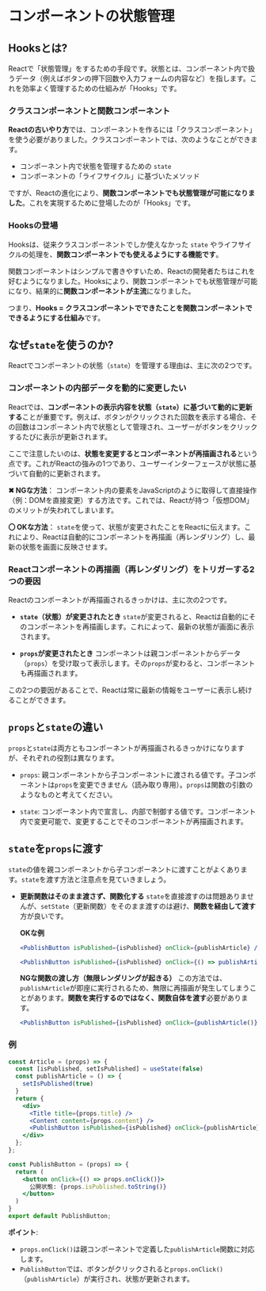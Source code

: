 # コンポーネントの状態管理

## Hooksとは?

Reactで「状態管理」をするための手段です。状態とは、コンポーネント内で扱うデータ（例えばボタンの押下回数や入力フォームの内容など）を指します。これを効率よく管理するための仕組みが「Hooks」です。

### クラスコンポーネントと関数コンポーネント

**Reactの古いやり方**では、コンポーネントを作るには「クラスコンポーネント」を使う必要がありました。クラスコンポーネントでは、次のようなことができます。

- コンポーネント内で状態を管理するための `state`
- コンポーネントの「ライフサイクル」に基づいたメソッド

ですが、Reactの進化により、**関数コンポーネントでも状態管理が可能になりました**。これを実現するために登場したのが「Hooks」です。

### Hooksの登場

Hooksは、従来クラスコンポーネントでしか使えなかった `state` やライフサイクルの処理を、**関数コンポーネントでも使えるようにする機能です**。

関数コンポーネントはシンプルで書きやすいため、Reactの開発者たちはこれを好むようになりました。Hooksにより、関数コンポーネントでも状態管理が可能になり、結果的に**関数コンポーネントが主流**になりました。

つまり、**Hooks = クラスコンポーネントでできたことを関数コンポーネントでできるようにする仕組み**です。


## なぜ`state`を使うのか?

Reactでコンポーネントの状態（`state`）を管理する理由は、主に次の2つです。

### コンポーネントの内部データを動的に変更したい

Reactでは、**コンポーネントの表示内容を状態（`state`）に基づいて動的に更新する**ことが重要です。例えば、ボタンがクリックされた回数を表示する場合、その回数はコンポーネント内で状態として管理され、ユーザーがボタンをクリックするたびに表示が更新されます。

ここで注意したいのは、**状態を変更するとコンポーネントが再描画される**という点です。これがReactの強みの1つであり、ユーザーインターフェースが状態に基づいて自動的に更新されます。

**✖ NGな方法**：
コンポーネント内の要素をJavaScriptのように取得して直接操作（例：DOMを直接変更）する方法です。これでは、Reactが持つ「仮想DOM」のメリットが失われてしまいます。

**〇 OKな方法**：
`state`を使って、状態が変更されたことをReactに伝えます。これにより、Reactは自動的にコンポーネントを再描画（再レンダリング）し、最新の状態を画面に反映させます。

### Reactコンポーネントの再描画（再レンダリング）をトリガーする2つの要因
  
Reactのコンポーネントが再描画されるきっかけは、主に次の2つです。

- **`state`（状態）が変更されたとき**
  `state`が変更されると、Reactは自動的にそのコンポーネントを再描画します。これによって、最新の状態が画面に表示されます。

- **`props`が変更されたとき**
  コンポーネントは親コンポーネントからデータ（`props`）を受け取って表示します。その`props`が変わると、コンポーネントも再描画されます。

この2つの要因があることで、Reactは常に最新の情報をユーザーに表示し続けることができます。

## `props`と`state`の違い

`props`と`state`は両方ともコンポーネントが再描画されるきっかけになりますが、それぞれの役割は異なります。

- `props`: 親コンポーネントから子コンポーネントに渡される値です。子コンポーネントは`props`を変更できません（読み取り専用）。`props`は関数の引数のようなものと考えてください。

- `state`: コンポーネント内で宣言し、内部で制御する値です。コンポーネント内で変更可能で、変更することでそのコンポーネントが再描画されます。

## `state`を`props`に渡す

`state`の値を親コンポーネントから子コンポーネントに渡すことがよくあります。`state`を渡す方法と注意点を見ていきましょう。

- **更新関数はそのまま渡さず、関数化する**
  `state`を直接渡すのは問題ありませんが、`setState`（更新関数）をそのまま渡すのは避け、**関数を経由して渡す**方が良いです。

  **OKな例**
  ```jsx
  <PublishButton isPublished={isPublished} onClick={publishArticle} />
  ```
  ```jsx
  <PublishButton isPublished={isPublished} onClick={() => publishArticle()} />
  ```

  **NGな関数の渡し方（無限レンダリングが起きる）**
  この方法では、`publishArticle`が即座に実行されるため、無限に再描画が発生してしまうことがあります。**関数を実行するのではなく、関数自体を渡す**必要があります。
  ```jsx
  <PublishButton isPublished={isPublished} onClick={publishArticle()} />
  ```

### 例

```jsx
const Article = (props) => {
  const [isPublished, setIsPublished] = useState(false)
  const publishArticle = () => {
    setIsPublished(true)
  }
  return {
    <div>
      <Title title={props.title} />
      <Content content={props.content} />
      <PublishButton isPublished={isPublished} onClick={publishArticle} />
    </div>
  };
};
```

```jsx
const PublishButton = (props) => {
  return (
    <button onClick={() => props.onClick()}>
      公開状態: {props.isPublished.toString()}
    </button>
  )
}
export default PublishButton;
```

**ポイント**:
- `props.onClick()`は親コンポーネントで定義した`publishArticle`関数に対応します。
- `PublishButton`では、ボタンがクリックされると`props.onClick()`（`publishArticle`）が実行され、状態が更新されます。
